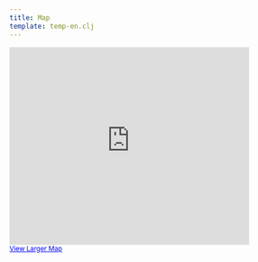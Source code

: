 ```yaml
---
title: Map
template: temp-en.clj
---
```


<iframe width="425" height="350" frameborder="0" scrolling="no" marginheight="0" marginwidth="0" src="http://maps.google.com/maps?f=q&amp;source=s_q&amp;hl=en&amp;geocode=&amp;q=39.45300787002454,+38.63522529602051&amp;sll=37.0625,-95.677068&amp;sspn=38.638819,56.513672&amp;ie=UTF8&amp;ll=39.453008,38.635225&amp;spn=0.185566,0.291824&amp;z=11&amp;output=embed"></iframe><br /><small><a href="http://maps.google.com/maps?f=q&amp;source=embed&amp;hl=en&amp;geocode=&amp;q=39.45300787002454,+38.63522529602051&amp;sll=37.0625,-95.677068&amp;sspn=38.638819,56.513672&amp;ie=UTF8&amp;ll=39.453008,38.635225&amp;spn=0.185566,0.291824&amp;z=11" style="color:#0000FF;text-align:left">View Larger Map</a></small>

